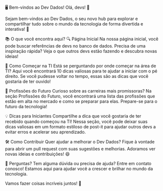 🖥️ Bem-vindos ao Dev Dados!
Olá, devs! 👋

Sejam bem-vindos ao Dev Dados, o seu novo hub para explorar e compartilhar tudo sobre o mundo da tecnologia de forma divertida e interativa! 🚀

📚 O que você encontra aqui?
🔍 Página Inicial
Na nossa página inicial, você pode buscar referências de devs no banco de dados. Precisa de uma inspiração rápida? Veja o que outros devs estão fazendo e descubra novas ideias!

🚀 Como Começar na TI
Está se perguntando por onde começar na área de TI? Aqui você encontrará 10 dicas valiosas para te ajudar a iniciar com o pé direito. Se você pudesse voltar no tempo, essas são as dicas que você gostaria de ter ouvido!

🔮 Profissões do Futuro
Curioso sobre as carreiras mais promissoras? Na seção Profissões do Futuro, você encontrará uma lista das profissões que estão em alta no mercado e como se preparar para elas. Prepare-se para o futuro da tecnologia!

💡 Dicas para Iniciantes
Compartilhe a dica que você gostaria de ter recebido quando começou na TI! Nessa seção, você pode deixar suas dicas valiosas em um formato estiloso de post-it para ajudar outros devs a evitar erros e acelerar seu aprendizado.

🛠️ Como Contribuir
Quer ajudar a melhorar o Dev Dados? Fique à vontade para abrir um pull request com suas sugestões e melhorias. Adoramos ver novas ideias e contribuições! 😄

🤔 Perguntas?
Tem alguma dúvida ou precisa de ajuda? Entre em contato conosco! Estamos aqui para ajudar você a crescer e brilhar no mundo da tecnologia.

Vamos fazer coisas incríveis juntos! 🌟
